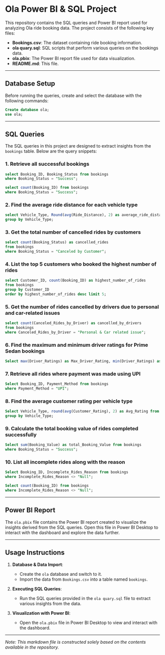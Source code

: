 # Ola Power BI & SQL Project

This repository contains the SQL queries and Power BI report used for analyzing Ola ride booking data. The project consists of the following key files:

- **Bookings.csv**: The dataset containing ride booking information.
- **ola quary.sql**: SQL scripts that perform various queries on the bookings data.
- **ola.pbix**: The Power BI report file used for data visualization.
- **README.md**: This file.

---

## Database Setup

Before running the queries, create and select the database with the following commands:

```sql
Create database ola;
use ola;
```

---

## SQL Queries

The SQL queries in this project are designed to extract insights from the `bookings` table. Below are the query snippets:

### 1. Retrieve all successful bookings

```sql
select Booking_ID, Booking_Status from bookings
where Booking_Status = "Success";

select count(Booking_ID) from bookings
where Booking_Status = "Success";
```

### 2. Find the average ride distance for each vehicle type

```sql
select Vehicle_Type, Round(avg(Ride_Distance), 2) as average_ride_distance from bookings
group by Vehicle_Type;
```

### 3. Get the total number of cancelled rides by customers

```sql
select count(Booking_Status) as cancelled_rides
from bookings
where Booking_Status = "Canceled by Customer";
```

### 4. List the top 5 customers who booked the highest number of rides

```sql
select Customer_ID, count(Booking_ID) as highest_number_of_rides
from bookings
group by Customer_ID
order by highest_number_of_rides desc limit 5;
```

### 5. Get the number of rides cancelled by drivers due to personal and car-related issues

```sql
select count(Canceled_Rides_by_Driver) as cancelled_by_drivers
from bookings
where Canceled_Rides_by_Driver = "Personal & Car related issue";
```

### 6. Find the maximum and minimum driver ratings for Prime Sedan bookings

```sql
Select max(Driver_Ratings) as Max_Driver_Rating, min(Driver_Ratings) as Min_Drive_Rating from bookings;
```

### 7. Retrieve all rides where payment was made using UPI

```sql
Select Booking_ID, Payment_Method from bookings
where Payment_Method = "UPI";
```

### 8. Find the average customer rating per vehicle type

```sql
Select Vehicle_Type, round(avg(Customer_Rating), 2) as Avg_Rating from bookings
group by Vehicle_Type;
```

### 9. Calculate the total booking value of rides completed successfully

```sql
Select sum(Booking_Value) as total_Booking_Value from bookings
where Booking_Status = "Success";
```

### 10. List all incomplete rides along with the reason

```sql
Select Booking_ID, Incomplete_Rides_Reason from bookings
where Incomplete_Rides_Reason <> "Null";

Select count(Booking_ID) from bookings
where Incomplete_Rides_Reason <> "Null";
```

---

## Power BI Report

The `ola.pbix` file contains the Power BI report created to visualize the insights derived from the SQL queries. Open this file in Power BI Desktop to interact with the dashboard and explore the data further.

---

## Usage Instructions

1. **Database & Data Import**:  
   - Create the `ola` database and switch to it.
   - Import the data from `Bookings.csv` into a table named `bookings`.

2. **Executing SQL Queries**:  
   - Run the SQL queries provided in the `ola quary.sql` file to extract various insights from the data.

3. **Visualization with Power BI**:  
   - Open the `ola.pbix` file in Power BI Desktop to view and interact with the dashboard.

---

*Note: This markdown file is constructed solely based on the contents available in the repository.*

